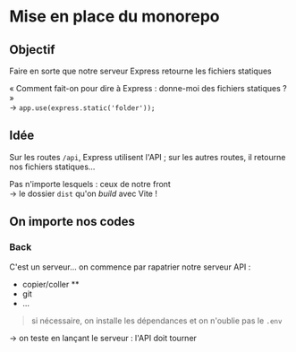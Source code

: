# Mise en place du monorepo

## Objectif

Faire en sorte que notre serveur Express retourne
les fichiers statiques

«
  Comment fait-on pour dire à Express :
  donne-moi des fichiers statiques ?
»  
→ `app.use(express.static('folder'));`

## Idée

Sur les routes `/api`, Express utilisent l'API ;
sur les autres routes, il retourne nos fichiers statiques…

Pas n'importe lesquels : ceux de notre front  
→ le dossier `dist` qu'on _build_ avec Vite !

## On importe nos codes

### Back

C'est un serveur… on commence par rapatrier notre serveur API :

- copier/coller **
- git
- …

> si nécessaire, on installe les dépendances et
> on n'oublie pas le `.env`

→ on teste en lançant le serveur : l'API doit tourner
